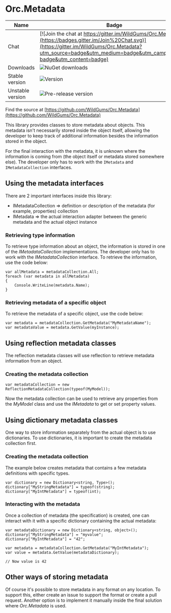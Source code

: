 Orc.Metadata
============

Name|Badge
---|---
Chat|[![Join the chat at https://gitter.im/WildGums/Orc.Metadata](https://badges.gitter.im/Join%20Chat.svg)](https://gitter.im/WildGums/Orc.Metadata?utm_source=badge&utm_medium=badge&utm_campaign=pr-badge&utm_content=badge)
Downloads|![NuGet downloads](https://img.shields.io/nuget/dt/orc.metadata.svg)
Stable version|![Version](https://img.shields.io/nuget/v/orc.metadata.svg)
Unstable version|![Pre-release version](https://img.shields.io/nuget/vpre/orc.metadata.svg)

Find the source at [https://github.com/WildGums/Orc.Metadata](https://github.com/WildGums/Orc.Metadata)

This library provides classes to store metadata about objects. This metadata isn't necessarily stored inside the object itself, allowing the developer to keep track of additional information besides the information stored in the object.

For the final interaction with the metadata, it is unknown where the information is coming from (the object itself or metadata stored somewhere else). The developer only has to work with the `IMetadata` and `IMetadataCollection` interfaces.

## Using the metadata interfaces

There are 2 important interfaces inside this library:

* IMetadataCollection => definition or description of the metadata (for example, properties) collection
* IMetadata => the actual interaction adapter between the generic metadata and the actual object instance

### Retrieving type information

To retrieve type information about an object, the information is stored in one of the *IMetadataCollection* implementations. The developer only has to work with the *IMetadataCollection* interface. To retrieve the information, use the code below:

	var allMetadata = metadataCollection.All;
	foreach (var metadata in allMetadata)
	{
	    Console.WriteLine(metadata.Name);
	}

### Retrieving metadata of a specific object

To retrieve the metadata of a specific object, use the code below:

    var metadata = metadataCollection.GetMetadata("MyMetadataName");
    var metadataValue = metadata.GetValue(myInstance); 

## Using reflection metadata classes

The reflection metadata classes will use reflection to retrieve metadata information from an object.

### Creating the metadata collection

	var metadataCollection = new ReflectionMetadataCollection(typeof(MyModel));

Now the metadata collection can be used to retrieve any properties from the *MyModel* class and use the *IMetadata* to get or set property values.

## Using dictionary metadata classes

One way to store information separately from the actual object is to use dictionaries. To use dictionaries, it is important to create the metadata collection first.

### Creating the metadata collection

The example below creates metadata that contains a few metadata definitions with specific types.

	var dictionary = new Dictionary<string, Type>();
	dictionary["MyStringMetadata"] = typeof(string);
	dictionary["MyIntMetadata"] = typeof(int);

### Interacting with the metadata

Once a collection of metadata (the specification) is created, one can interact with it with a specific dictionary containing the actual metadata:

	var metadataDictionary = new Dictionary<string, object>();
 	dictionary["MyStringMetadata"] = "myvalue";
	dictionary["MyIntMetadata"] = "42";

	var metadata = metadataCollection.GetMetadata("MyIntMetadata");
	var value = metadata.GetValue(metadataDictionary);

	// Now value is 42


## Other ways of storing metadata

Of course it's possible to store metadata in any format on any location. To support this, either create an issue to support the format or create a pull request. Another option is to implement it manually inside the final solution where *Orc.Metadata* is used.
